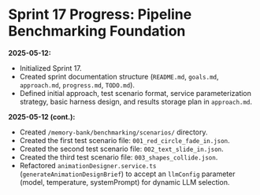 # Sprint 17 Progress: Pipeline Benchmarking Foundation

**2025-05-12:**

*   Initialized Sprint 17.
*   Created sprint documentation structure (`README.md`, `goals.md`, `approach.md`, `progress.md`, `TODO.md`).
*   Defined initial approach, test scenario format, service parameterization strategy, basic harness design, and results storage plan in `approach.md`.

**2025-05-12 (cont.):**

*   Created `/memory-bank/benchmarking/scenarios/` directory.
*   Created the first test scenario file: `001_red_circle_fade_in.json`.
*   Created the second test scenario file: `002_text_slide_in.json`.
*   Created the third test scenario file: `003_shapes_collide.json`.
*   Refactored `animationDesigner.service.ts` (`generateAnimationDesignBrief`) to accept an `llmConfig` parameter (model, temperature, systemPrompt) for dynamic LLM selection.
